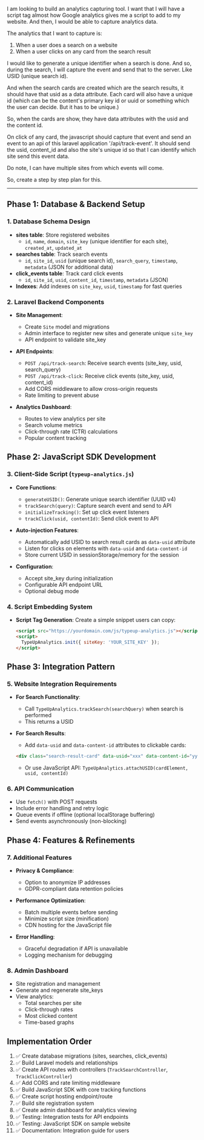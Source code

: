 I am looking to build an analytics capturing tool. 
I want that I will have a script tag almost how Google analytics gives me a script to add to my website. 
And then, I would be able to capture analytics data.

The analytics that I want to capture is:
1. When a user does a search on a website
2. When a user clicks on any card from the search result

I would like to generate a unique identifier when a search is done. And so, during the search, I will capture the event and send that to the server. Like USID (unique search id).

And when the search cards are created which are the search results, it should have that usid as a data attribute. Each card will also have a unique id (which can be the content's primary key id or uuid or something which the user can decide. But it has to be unique.)

So, when the cards are show, they have data attributes with the usid and the content id.

On click of any card, the javascript should capture that event and send an event to an api of this laravel application '/api/track-event'. It should send the usid, content_id and also the site's unique id so that I can identify which site send this event data. 

Do note, I can have multiple sites from which events will come. 

So, create a step by step plan for this.

---

## **Phase 1: Database & Backend Setup**

### 1. Database Schema Design
- **sites table**: Store registered websites
  - `id`, `name`, `domain`, `site_key` (unique identifier for each site), `created_at`, `updated_at`
- **searches table**: Track search events
  - `id`, `site_id`, `usid` (unique search id), `search_query`, `timestamp`, `metadata` (JSON for additional data)
- **click_events table**: Track card click events
  - `id`, `site_id`, `usid`, `content_id`, `timestamp`, `metadata` (JSON)
- **Indexes**: Add indexes on `site_key`, `usid`, `timestamp` for fast queries

### 2. Laravel Backend Components
- **Site Management**:
  - Create `Site` model and migrations
  - Admin interface to register new sites and generate unique `site_key`
  - API endpoint to validate site_key

- **API Endpoints**:
  - `POST /api/track-search`: Receive search events (site_key, usid, search_query)
  - `POST /api/track-click`: Receive click events (site_key, usid, content_id)
  - Add CORS middleware to allow cross-origin requests
  - Rate limiting to prevent abuse

- **Analytics Dashboard**:
  - Routes to view analytics per site
  - Search volume metrics
  - Click-through rate (CTR) calculations
  - Popular content tracking

## **Phase 2: JavaScript SDK Development**

### 3. Client-Side Script (`typeup-analytics.js`)
- **Core Functions**:
  - `generateUSID()`: Generate unique search identifier (UUID v4)
  - `trackSearch(query)`: Capture search event and send to API
  - `initializeTracking()`: Set up click event listeners
  - `trackClick(usid, contentId)`: Send click event to API

- **Auto-injection Features**:
  - Automatically add USID to search result cards as `data-usid` attribute
  - Listen for clicks on elements with `data-usid` and `data-content-id`
  - Store current USID in sessionStorage/memory for the session

- **Configuration**:
  - Accept site_key during initialization
  - Configurable API endpoint URL
  - Optional debug mode

### 4. Script Embedding System
- **Script Tag Generation**: Create a simple snippet users can copy:
  ```html
  <script src="https://yourdomain.com/js/typeup-analytics.js"></script>
  <script>
    TypeUpAnalytics.init({ siteKey: 'YOUR_SITE_KEY' });
  </script>
  ```

## **Phase 3: Integration Pattern**

### 5. Website Integration Requirements
- **For Search Functionality**:
  - Call `TypeUpAnalytics.trackSearch(searchQuery)` when search is performed
  - This returns a USID

- **For Search Results**:
  - Add `data-usid` and `data-content-id` attributes to clickable cards:
  ```html
  <div class="search-result-card" data-usid="xxx" data-content-id="yyy">
  ```
  - Or use JavaScript API: `TypeUpAnalytics.attachUSID(cardElement, usid, contentId)`

### 6. API Communication
- Use `fetch()` with POST requests
- Include error handling and retry logic
- Queue events if offline (optional localStorage buffering)
- Send events asynchronously (non-blocking)

## **Phase 4: Features & Refinements**

### 7. Additional Features
- **Privacy & Compliance**:
  - Option to anonymize IP addresses
  - GDPR-compliant data retention policies

- **Performance Optimization**:
  - Batch multiple events before sending
  - Minimize script size (minification)
  - CDN hosting for the JavaScript file

- **Error Handling**:
  - Graceful degradation if API is unavailable
  - Logging mechanism for debugging

### 8. Admin Dashboard
- Site registration and management
- Generate and regenerate site_keys
- View analytics:
  - Total searches per site
  - Click-through rates
  - Most clicked content
  - Time-based graphs

## **Implementation Order**

1. ✅ Create database migrations (sites, searches, click_events)
2. ✅ Build Laravel models and relationships
3. ✅ Create API routes with controllers (`TrackSearchController`, `TrackClickController`)
4. ✅ Add CORS and rate limiting middleware
5. ✅ Build JavaScript SDK with core tracking functions
6. ✅ Create script hosting endpoint/route
7. ✅ Build site registration system
8. ✅ Create admin dashboard for analytics viewing
9. ✅ Testing: Integration tests for API endpoints
10. ✅ Testing: JavaScript SDK on sample website
11. ✅ Documentation: Integration guide for users
